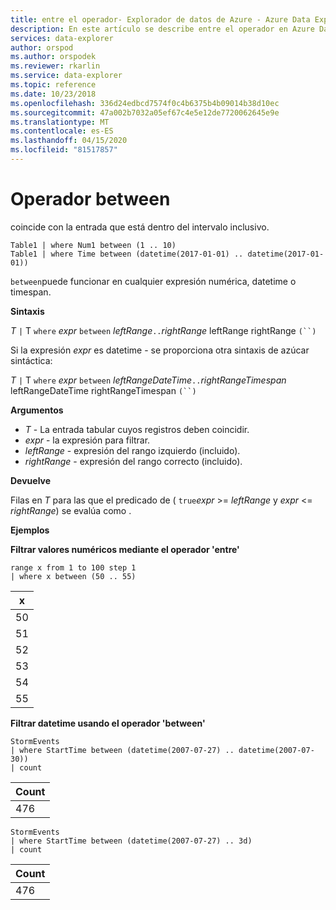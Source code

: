 ```yaml
---
title: entre el operador- Explorador de datos de Azure - Azure Data Explorer ? Microsoft Docs
description: En este artículo se describe entre el operador en Azure Data Explorer.
services: data-explorer
author: orspod
ms.author: orspodek
ms.reviewer: rkarlin
ms.service: data-explorer
ms.topic: reference
ms.date: 10/23/2018
ms.openlocfilehash: 336d24edbcd7574f0c4b6375b4b09014b38d10ec
ms.sourcegitcommit: 47a002b7032a05ef67c4e5e12de7720062645e9e
ms.translationtype: MT
ms.contentlocale: es-ES
ms.lasthandoff: 04/15/2020
ms.locfileid: "81517857"
---
```

# <a name="between-operator"></a>Operador between

coincide con la entrada que está dentro del intervalo inclusivo.

```kusto
Table1 | where Num1 between (1 .. 10)
Table1 | where Time between (datetime(2017-01-01) .. datetime(2017-01-01))
```

`between`puede funcionar en cualquier expresión numérica, datetime o timespan.
 
**Sintaxis**

*T* `|` T `where` *expr* `between` *leftRange*` .. `*rightRange* leftRange rightRange `(``)`   
 
Si la expresión *expr* es datetime - se proporciona otra sintaxis de azúcar sintáctica:

*T* `|` T `where` *expr* `between` *leftRangeDateTime*` .. `*rightRangeTimespan* leftRangeDateTime rightRangeTimespan `(``)`   

**Argumentos**

* *T* - La entrada tabular cuyos registros deben coincidir.
* *expr* - la expresión para filtrar.
* *leftRange* - expresión del rango izquierdo (incluido).
* *rightRange* - expresión del rango correcto (incluido).

**Devuelve**

Filas en *T* para las que el predicado de ( `true`*expr* >= *leftRange* y *expr* <= *rightRange*) se evalúa como .

**Ejemplos**  

**Filtrar valores numéricos mediante el operador 'entre'**  

```kusto
range x from 1 to 100 step 1
| where x between (50 .. 55)
```

|x|
|---|
|50|
|51|
|52|
|53|
|54|
|55|

**Filtrar datetime usando el operador 'between'**  


```kusto
StormEvents
| where StartTime between (datetime(2007-07-27) .. datetime(2007-07-30))
| count 
```

|Count|
|---|
|476|


```kusto
StormEvents
| where StartTime between (datetime(2007-07-27) .. 3d)
| count 
```

|Count|
|---|
|476|